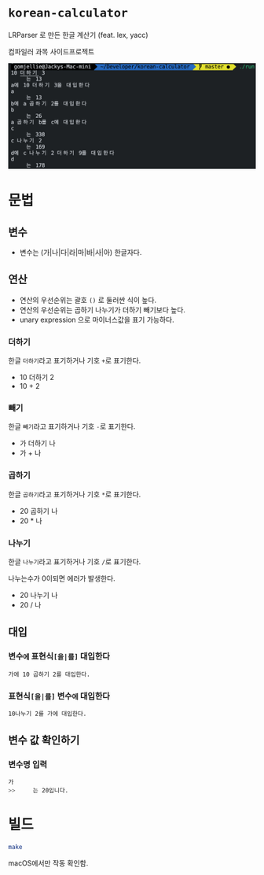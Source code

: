 # `korean-calculator`
LRParser 로 만든 한글 계산기 (feat. lex, yacc)

컴파일러 과목 사이드프로젝트

![example.png](./.github/example.png)

# 문법

## 변수

- 변수는 (가|나|다|라|마|바|사|아) 한글자다.

## 연산

- 연산의 우선순위는 괄호 `()` 로 둘러싼 식이 높다.
- 연산의 우선순위는 곱하기 나누기가 더하기 빼기보다 높다.
- unary expression 으로 마이너스값을 표기 가능하다.

### 더하기

한글 `더하기`라고 표기하거나 기호 `+`로 표기한다.

- 10 더하기 2
- 10 + 2

### 빼기

한글 `빼기`라고 표기하거나 기호 `-`로 표기한다.

- 가 더하기 나
- 가 + 나

### 곱하기

한글 `곱하기`라고 표기하거나 기호 `*`로 표기한다.

- 20 곱하기 나
- 20 * 나

### 나누기

한글 `나누기`라고 표기하거나 기호 `/`로 표기한다.

나누는수가 0이되면 에러가 발생한다.

- 20 나누기 나
- 20 / 나

## 대입

### 변수`에` 표현식`[을|를]` 대입한다

```sh
가에 10 곱하기 2를 대입한다.
```

### 표현식`[을|를]` 변수`에` 대입한다

```sh
10나누기 2를 가에 대입한다.
```

## 변수 값 확인하기

### 변수명 입력

```sh
가
>>     는 20입니다.
```

# 빌드

```sh
make
```

macOS에서만 작동 확인함.
